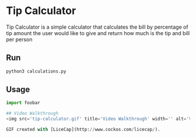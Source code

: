 # Tip Calculator

Tip Calculator is a simple calculator that calculates the bill by percentage of tip amount the user would like to give and return how much is the tip and bill per person

## Run

```bash
python3 calculations.py
```

## Usage

```python
import foobar

## Video Walkthrough
<img src='tip-calculator.gif' title='Video Walkthrough' width='' alt='Video Walkthrough' />

GIF created with [LiceCap](http://www.cockos.com/licecap/).
